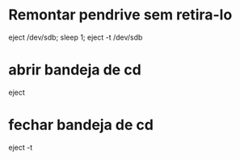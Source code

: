 # Remontar pendrive sem retira-lo

eject /dev/sdb; sleep 1; eject -t /dev/sdb

# abrir bandeja de cd

eject

# fechar bandeja de cd

eject -t



